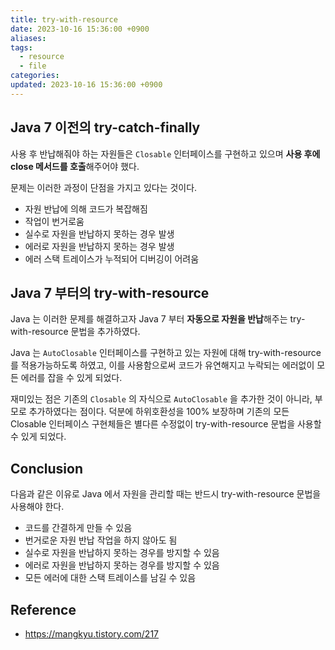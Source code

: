 ```yaml
---
title: try-with-resource
date: 2023-10-16 15:36:00 +0900
aliases: 
tags:
  - resource
  - file
categories: 
updated: 2023-10-16 15:36:00 +0900
---
```


## Java 7 이전의 try-catch-finally

사용 후 반납해줘야 하는 자원들은 `Closable` 인터페이스를 구현하고 있으며 **사용 후에 close 메서드를 호출**해주어야 했다.

문제는 이러한 과정이 단점을 가지고 있다는 것이다.

- 자원 반납에 의해 코드가 복잡해짐
- 작업이 번거로움
- 실수로 자원을 반납하지 못하는 경우 발생
- 에러로 자원을 반납하지 못하는 경우 발생
- 에러 스택 트레이스가 누적되어 디버깅이 어려움

## Java 7 부터의 try-with-resource

Java 는 이러한 문제를 해결하고자 Java 7 부터 **자동으로 자원을 반납**해주는 try-with-resource 문법을 추가하였다.

Java 는 `AutoClosable` 인터페이스를 구현하고 있는 자원에 대해 try-with-resource 를 적용가능하도록 하였고, 이를 사용함으로써 코드가 유연해지고 누락되는 에러없이 모든 에러를 잡을 수 있게 되었다.

재미있는 점은 기존의 `Closable` 의 자식으로 `AutoClosable` 을 추가한 것이 아니라, 부모로 추가하였다는 점이다. 덕분에 하위호환성을 100% 보장하며 기존의 모든 Closable 인터페이스 구현체들은 별다른 수정없이 try-with-resource 문법을 사용할 수 있게 되었다.

## Conclusion

다음과 같은 이유로 Java 에서 자원을 관리할 때는 반드시 try-with-resource 문법을 사용해야 한다.

- 코드를 간결하게 만들 수 있음
- 번거로운 자원 반납 작업을 하지 않아도 됨
- 실수로 자원을 반납하지 못하는 경우를 방지할 수 있음
- 에러로 자원을 반납하지 못하는 경우를 방지할 수 있음
- 모든 에러에 대한 스택 트레이스를 남길 수 있음

## Reference

- https://mangkyu.tistory.com/217
